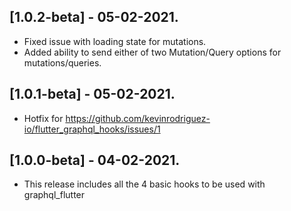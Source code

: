 ## [1.0.2-beta] - 05-02-2021.

* Fixed issue with loading state for mutations.
* Added ability to send either of two Mutation/Query options for mutations/queries.

## [1.0.1-beta] - 05-02-2021.

* Hotfix for https://github.com/kevinrodriguez-io/flutter_graphql_hooks/issues/1

## [1.0.0-beta] - 04-02-2021.

* This release includes all the 4 basic hooks to be used with graphql_flutter
